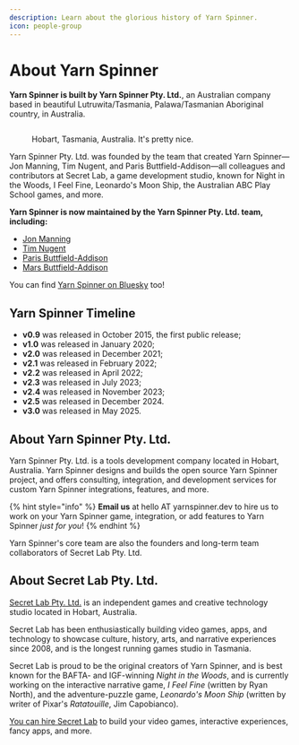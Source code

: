```yaml
---
description: Learn about the glorious history of Yarn Spinner.
icon: people-group
---
```


# About Yarn Spinner

**Yarn Spinner is built by Yarn Spinner Pty. Ltd.**, an Australian company based in beautiful Lutruwita/Tasmania, Palawa/Tasmanian Aboriginal country, in Australia.

<figure><img src=".gitbook/assets/52149866491_8b19e5d0cb_k (1).jpg" alt=""><figcaption><p>Hobart, Tasmania, Australia. It's pretty nice.</p></figcaption></figure>

Yarn Spinner Pty. Ltd. was founded by the team that created Yarn Spinner—Jon Manning, Tim Nugent, and Paris Buttfield-Addison—all colleagues and contributors at Secret Lab, a game development studio, known for Night in the Woods, I Feel Fine, Leonardo's Moon Ship, the Australian ABC Play School games, and more.

**Yarn Spinner is now maintained by the Yarn Spinner Pty. Ltd. team, including:**

* [Jon Manning](https://bsky.app/profile/desplesda.net)
* [Tim Nugent](https://bsky.app/profile/mcjones.bsky.social)
* [Paris Buttfield-Addison](https://bsky.app/profile/hey.paris)
* [Mars Buttfield-Addison](https://bsky.app/profile/themartianlife.com)

You can find [Yarn Spinner on Bluesky](https://bsky.app/profile/yarnspinner.dev) too!

## Yarn Spinner Timeline

* **v0.9** was released in October 2015, the first public release;
* **v1.0** was released in January 2020;
* **v2.0** was released in December 2021;
* **v2.1** was released in February 2022;
* **v2.2** was released in April 2022;
* **v2.3** was released in July 2023;
* **v2.4** was released in November 2023;
* **v2.5** was released in December 2024.
* **v3.0** was released in May 2025.

## About Yarn Spinner Pty. Ltd.

Yarn Spinner Pty. Ltd. is a tools development company located in Hobart, Australia. Yarn Spinner designs and builds the open source Yarn Spinner project, and offers consulting, integration, and development services for custom Yarn Spinner integrations, features, and more.

{% hint style="info" %}
**Email us** at hello AT yarnspinner.dev to hire us to work on your Yarn Spinner game, integration, or add features to Yarn Spinner _just for you_!
{% endhint %}

Yarn Spinner's core team are also the founders and long-term team collaborators of Secret Lab Pty. Ltd.

## About Secret Lab Pty. Ltd.

[Secret Lab Pty. Ltd.](http://secretlab.com.au) is an independent games and creative technology studio located in Hobart, Australia.

Secret Lab has been enthusiastically building video games, apps, and technology to showcase culture, history, arts, and narrative experiences since 2008, and is the longest running games studio in Tasmania.

Secret Lab is proud to be the original creators of Yarn Spinner, and is best known for the BAFTA- and IGF-winning _Night in the Woods_, and is currently working on the interactive narrative game, _I Feel Fine_ (written by Ryan North), and the adventure-puzzle game, _Leonardo's Moon Ship_ (written by writer of Pixar's _Ratatouille_, Jim Capobianco).

[You can hire Secret Lab](https://secretlab.games) to build your video games, interactive experiences, fancy apps, and more.
